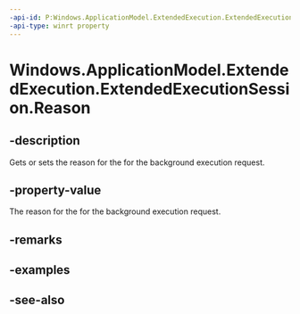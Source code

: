 ----api-id: P:Windows.ApplicationModel.ExtendedExecution.ExtendedExecutionSession.Reason
-api-type: winrt property
---<!-- Property syntaxpublic Windows.ApplicationModel.ExtendedExecution.ExtendedExecutionReason Reason { get;  set; }--># Windows.ApplicationModel.ExtendedExecution.ExtendedExecutionSession.Reason## -descriptionGets or sets the reason for the for the background execution request.## -property-valueThe reason for the for the background execution request.## -remarks## -examples## -see-also